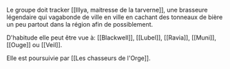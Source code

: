 Le groupe doit tracker [[Illya, maitresse de la tarverne]], une brasseure légendaire qui vagabonde de ville en ville en cachant des tonneaux de bière un peu partout dans la région afin de possiblement. 

D'habitude elle peut être vue à: [[Blackwell]], [[Lubel]], [[Ravia]], [[Muni]], [[Ouge]] ou [[Veil]].

Elle est poursuivie par [[Les chasseurs de l'Orge]].